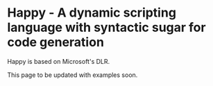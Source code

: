 Happy - A dynamic scripting language with syntactic sugar for code generation
=======

Happy is based on Microsoft's DLR.

This page to be updated with examples soon.


